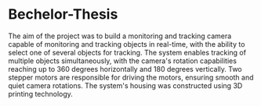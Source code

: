 # Bechelor-Thesis
The aim of the project was to build a monitoring and tracking camera capable of monitoring and tracking objects in real-time, with the ability to select one of several objects for tracking. The system enables tracking of multiple objects simultaneously, with the camera's rotation capabilities reaching up to 360 degrees horizontally and 180 degrees vertically. Two stepper motors are responsible for driving the motors, ensuring smooth and quiet camera rotations. The system's housing was constructed using 3D printing technology.
